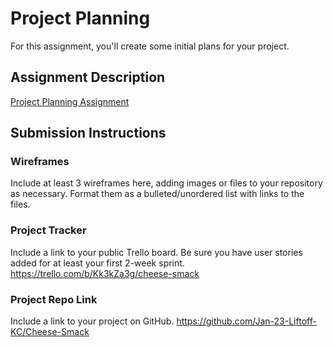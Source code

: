 # Project Planning
For this assignment, you'll create some initial plans for your project.

## Assignment Description
[Project Planning Assignment](https://education.launchcode.org/liftoff/modules/assignments/project-planning)

## Submission Instructions

### Wireframes

Include at least 3 wireframes here, adding images or files to your repository as necessary. Format them as a bulleted/unordered list with links to the files.
### Project Tracker

Include a link to your public Trello board. Be sure you have user stories added for at least your first 2-week sprint.
https://trello.com/b/Kk3kZa3g/cheese-smack
### Project Repo Link

Include a link to your project on GitHub.
https://github.com/Jan-23-Liftoff-KC/Cheese-Smack
